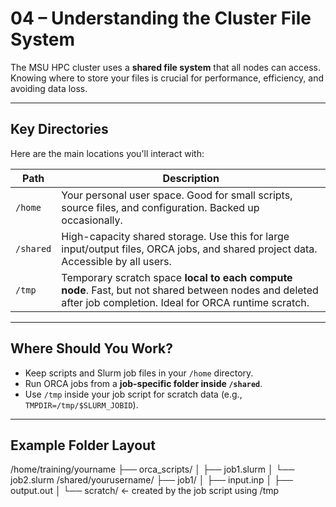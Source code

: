 # 04 – Understanding the Cluster File System

The MSU HPC cluster uses a **shared file system** that all nodes can access. Knowing where to store your files is crucial for performance, efficiency, and avoiding data loss.

---

## Key Directories

Here are the main locations you'll interact with:

| Path        | Description |
|-------------|-------------|
| `/home`     | Your personal user space. Good for small scripts, source files, and configuration. Backed up occasionally. |
| `/shared`   | High-capacity shared storage. Use this for large input/output files, ORCA jobs, and shared project data. Accessible by all users. |
| `/tmp`      | Temporary scratch space **local to each compute node**. Fast, but not shared between nodes and deleted after job completion. Ideal for ORCA runtime scratch. |

---

## Where Should You Work?

- Keep scripts and Slurm job files in your `/home` directory.
- Run ORCA jobs from a **job-specific folder inside `/shared`**.
- Use `/tmp` inside your job script for scratch data (e.g., `TMPDIR=/tmp/$SLURM_JOBID`).

---

## Example Folder Layout

/home/training/yourname
├── orca_scripts/
│   ├── job1.slurm
│   └── job2.slurm
/shared/yourusername/
├── job1/
│   ├── input.inp
│   ├── output.out
│   └── scratch/  ← created by the job script using /tmp